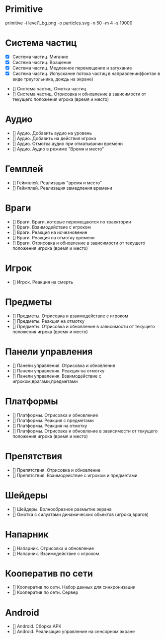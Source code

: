 # Primitive
primitive -i level1_bg.png -o particles.svg -n 50 -m 4 -s 19000

# Система частиц

- [x] Система частиц. Мигание
- [x] Система частиц. Вращение
- [x] Система частиц. Медленное перемещение и затухание
- [x] Система частиц. Испускание потока частиц в направлении(фонтан в виде треугольника, дождь на экране)
- [] Система частиц. Омотка частиц
- [] Система частиц. Отрисовка и обновление в зависимости от текущего положения игрока (время и место)

# Аудио
- [] Аудио. Добавить аудио на уровень
- [] Аудио. Добавить на действия игрока
- [] Аудио. Отмотка аудио при отматывании времени
- [] Аудио. Аудио в режиме "Время и место"

# Гемплей
- [] Геймплей. Реализация "время и место"
- [] Геймплей. Реализация замедления времени

# Враги
- [] Враги. Враги, которые перемещаются по траектории
- [] Враги. Взаимодействие с игроком
- [] Враги. Реакция на исчезновение
- [] Враги. Реакция на отмотку времени
- [] Враги. Отрисовка и обновление в зависимости от текущего положения игрока (время и место)

# Игрок
- [] Игрок. Реакция на смерть

# Предметы
- [] Предметы. Отрисовка и взаимодействие с игроком
- [] Предметы. Реакция на отмотку
- [] Предметы. Отрисовка и обновление в зависимости от текущего положения игрока (время и место)

# Панели управления
- [] Панели управления. Отрисовка и обновление
- [] Панели управления. Реакция на отмотку
- [] Панели управления. Взаимодействие с игроком,врагами,предметами

# Платформы
- [] Платформы. Отрисовка и обновление
- [] Платформы. Реакция с предметами
- [] Платформы. Реакция на отмотку 
- [] Платформы. Отрисовка и обновление в зависимости от текущего положения игрока (время и место)

# Препятствия
- [] Препятствия. Отрисовка и обновление
- [] Препятствия. Взаимодействие с игроком и предметами

# Шейдеры
- [] Шейдеры. Волнообразное размытие экрана
- [] Омотка с силуэтами динамических обьектов (игрока,врагов)

# Напарник
- [] Напарник. Отрисовка и обновление
- [] Напарник. Взаимодействие с игроком

# Кооператив по сети
- [] Кооператив по сети. Набор данных для синхронизации
- [] Кооператив по сети. Сервер

# Android
- [] Android. Сборка APK
- [] Android. Реализация управление на сенсорном экране